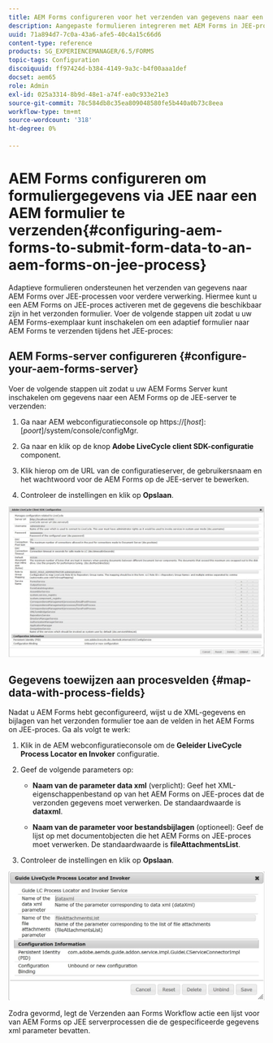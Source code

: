 ```yaml
---
title: AEM Forms configureren voor het verzenden van gegevens naar een AEM Forms on JEE-proces
description: Aangepaste formulieren integreren met AEM Forms in JEE-processen voor de verwerking van formuliergegevens.
uuid: 71a894d7-7c0a-43a6-afe5-40c4a15c66d6
content-type: reference
products: SG_EXPERIENCEMANAGER/6.5/FORMS
topic-tags: Configuration
discoiquuid: ff97424d-b384-4149-9a3c-b4f00aaa1def
docset: aem65
role: Admin
exl-id: 025a3314-8b9d-48e1-a74f-ea0c933e21e3
source-git-commit: 78c584db8c35ea809048580fe5b440a0b73c8eea
workflow-type: tm+mt
source-wordcount: '318'
ht-degree: 0%

---
```


# AEM Forms configureren om formuliergegevens via JEE naar een AEM formulier te verzenden{#configuring-aem-forms-to-submit-form-data-to-an-aem-forms-on-jee-process}

Adaptieve formulieren ondersteunen het verzenden van gegevens naar AEM Forms over JEE-processen voor verdere verwerking. Hiermee kunt u een AEM Forms on JEE-proces activeren met de gegevens die beschikbaar zijn in het verzonden formulier. Voer de volgende stappen uit zodat u uw AEM Forms-exemplaar kunt inschakelen om een adaptief formulier naar AEM Forms te verzenden tijdens het JEE-proces:

## AEM Forms-server configureren {#configure-your-aem-forms-server}

Voer de volgende stappen uit zodat u uw AEM Forms Server kunt inschakelen om gegevens naar een AEM Forms op de JEE-server te verzenden:

1. Ga naar AEM webconfiguratieconsole op https://[*host*]:[*poort*]/system/console/configMgr.

1. Ga naar en klik op de knop **Adobe LiveCycle client SDK-configuratie** component.
1. Klik hierop om de URL van de configuratieserver, de gebruikersnaam en het wachtwoord voor de AEM Forms op de JEE-server te bewerken.
1. Controleer de instellingen en klik op **Opslaan**.

![Adobe LiveCycle Client SDK-configuratie](assets/clientsdkconfiguration.jpg)

## Gegevens toewijzen aan procesvelden {#map-data-with-process-fields}

Nadat u AEM Forms hebt geconfigureerd, wijst u de XML-gegevens en bijlagen van het verzonden formulier toe aan de velden in het AEM Forms on JEE-proces. Ga als volgt te werk:

1. Klik in de AEM webconfiguratieconsole om de **Geleider LiveCycle Process Locator en Invoker** configuratie.
1. Geef de volgende parameters op:

   * **Naam van de parameter data xml** (verplicht): Geef het XML-eigenschappenbestand op van het AEM Forms on JEE-proces dat de verzonden gegevens moet verwerken. De standaardwaarde is **dataxml**.

   * **Naam van de parameter voor bestandsbijlagen** (optioneel): Geef de lijst op met documentobjecten die het AEM Forms on JEE-proces moet verwerken. De standaardwaarde is **fileAttachmentsList**.

1. Controleer de instellingen en klik op **Opslaan**.

![Geleider LiveCycle Process Locator en Invoker](assets/test3.jpg)

Zodra gevormd, legt de Verzenden aan Forms Workflow actie een lijst voor van AEM Forms op JEE serverprocessen die de gespecificeerde gegevens xml parameter bevatten.
